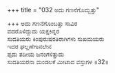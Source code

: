 +++
title = "032 ಅದು ಗಣನೆಗೊಮ್ಬತ್ತು"

+++
ಅದು ಗಣನೆಗೊಂಬತ್ತು ಸಾವಿರ  
ವದರೊಳಿದ್ದುದು ಯಕ್ಷಕಿನ್ನರ  
ಸುದತಿಯರು ಕಿಂಪುರುಷರತಿರಾಗಿಗಳು ಸುಖಮಯರು  
ಇದರ ಘಲ್ಲಣೆಗಾನಲೇನ  
ಪ್ಪದು ತದೀಯ ಜನಂಗಳಿತ್ತುದು  
ಸುದತಿಯರನಾ ಮಂಡಲಕೆ ಮೀಟಾದ ವಸ್ತುಗಳ     ॥32॥